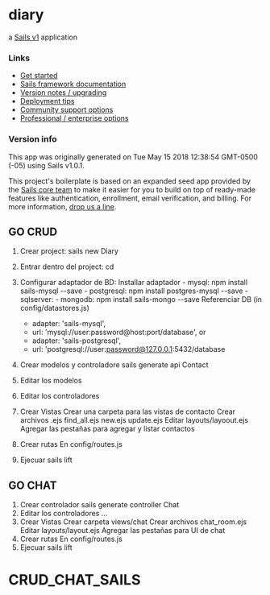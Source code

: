 # diary

a [Sails v1](https://sailsjs.com) application


### Links

+ [Get started](https://sailsjs.com/get-started)
+ [Sails framework documentation](https://sailsjs.com/documentation)
+ [Version notes / upgrading](https://sailsjs.com/documentation/upgrading)
+ [Deployment tips](https://sailsjs.com/documentation/concepts/deployment)
+ [Community support options](https://sailsjs.com/support)
+ [Professional / enterprise options](https://sailsjs.com/enterprise)


### Version info

This app was originally generated on Tue May 15 2018 12:38:54 GMT-0500 (-05) using Sails v1.0.1.

<!-- Internally, Sails used [`sails-generate@1.15.21`](https://github.com/balderdashy/sails-generate/tree/v1.15.21/lib/core-generators/new). -->


This project's boilerplate is based on an expanded seed app provided by the [Sails core team](https://sailsjs.com/about) to make it easier for you to build on top of ready-made features like authentication, enrollment, email verification, and billing.  For more information, [drop us a line](https://sailsjs.com/support).


<!--
Note:  Generators are usually run using the globally-installed `sails` CLI (command-line interface).  This CLI version is _environment-specific_ rather than app-specific, thus over time, as a project's dependencies are upgraded or the project is worked on by different developers on different computers using different versions of Node.js, the Sails dependency in its package.json file may differ from the globally-installed Sails CLI release it was originally generated with.  (Be sure to always check out the relevant [upgrading guides](https://sailsjs.com/upgrading) before upgrading the version of Sails used by your app.  If you're stuck, [get help here](https://sailsjs.com/support).)
-->

## GO CRUD ##
1. Crear project:
	sails new Diary
2. Entrar dentro del project:
	cd
3. Configurar adaptador de BD:
	Installar adaptador
		- mysql: npm install sails-mysql --save
		- postgresql: npm install postgres-mysql --save
		- sqlserver:
		- mongodb: npm install sails-mongo --save
  Referenciar DB (in config/datastores.js)
    - adapter: 'sails-mysql',
    - url: 'mysql://user:password@host:port/database',
    or
    - adapter: 'sails-postgresql',
    - url: 'postgresql://user:password@127.0.0.1:5432/database

4. Crear modelos y controladore
	sails generate api Contact
5. Editar los modelos

6. Editar los controladores
7. Crear Vistas
  Crear una carpeta para las vistas de contacto
  Crear archivos .ejs
    find_all.ejs
    new.ejs
    update.ejs
  Editar layouts/layoout.ejs
    Agregar las pestañas para agregar y listar contactos
8. Crear rutas
  En config/routes.js
9. Ejecuar
  sails lift

## GO CHAT ##
1. Crear controlador
    sails generate controller Chat
2. Editar los controladores
    ...
3. Crear Vistas
  Crear carpeta views/chat
    Crear archivos chat_room.ejs
  Editar layouts/layout.ejs
    Agregar las pestañas para UI de chat
4. Crear rutas
  En config/routes.js
5. Ejecuar
  sails lift

# CRUD_CHAT_SAILS
